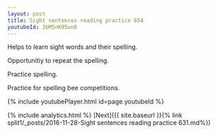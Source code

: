 ```yaml
---
layout: post
title: Sight sentences reading practice 654
youtubeId: 3bM5nK95un0
---
```

 
 
Helps to learn sight words and their spelling.

Opportunitiy to repeat the spelling. 

Practice spelling. 
 
Practice for spelling bee competitions. 
 
{% include youtubePlayer.html id=page.youtubeId %}
 
 
{% include analytics.html %} 
[Next]({{ site.baseurl }}{% link  split1/_posts/2016-11-28-Sight sentences reading practice 631.md%})
 
